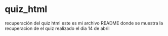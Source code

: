 # quiz_html
recuperación del quiz html
este es mi archivo README donde se muestra la recuperacion de el quiz realizado el dia 14 de abril
